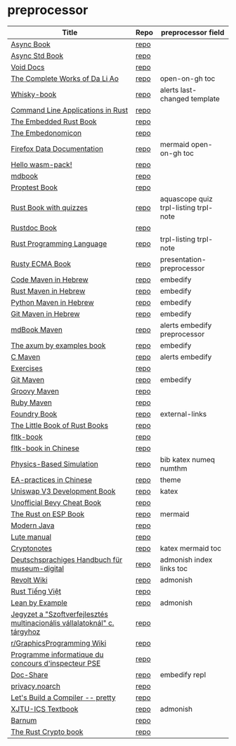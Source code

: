 # preprocessor

| Title | Repo | preprocessor field | 
|-------|------|-------------| 
| [Async Book](https://rust-lang.github.io/async-book/index.html) | [repo](https://github.com/rust-lang/async-book) |  | 
| [Async Std Book](https://book.async.rs/) | [repo](https://github.com/async-rs/async-std) |  | 
| [Void Docs](https://docs.voidlinux.org/) | [repo](https://github.com/void-linux/void-docs) |  | 
| [The Complete Works of Da Li Ao](https://whatot.github.io/leeao/index.html) | [repo](https://github.com/whatot/leeao) | open-on-gh toc  | 
| [Whisky-book](https://docs.getwhisky.app/) | [repo](https://github.com/whisky-app/whisky-book) | alerts last-changed template  | 
| [Command Line Applications in Rust](https://rust-cli.github.io/book/index.html) | [repo](https://github.com/rust-cli/book) |  | 
| [The Embedded Rust Book](https://docs.rust-embedded.org/book/index.html) | [repo](https://github.com/rust-embedded/book) |  | 
| [The Embedonomicon](https://docs.rust-embedded.org/embedonomicon/index.html) | [repo](https://github.com/rust-embedded/embedonomicon) |  | 
| [Firefox Data Documentation]() | [repo](https://github.com/mozilla/data-docs) | mermaid open-on-gh toc  | 
| [Hello wasm-pack!](https://rustwasm.github.io/wasm-pack/book/) | [repo](https://github.com/rustwasm/wasm-pack) |  | 
| [mdbook](https://rust-lang.github.io/mdBook/) | [repo](https://github.com/rust-lang/mdbook) |  | 
| [Proptest Book](https://altsysrq.github.io/proptest-book/intro.html) | [repo](https://github.com/proptest-rs/proptest) |  | 
| [Rust Book with quizzes](https://rust-book.cs.brown.edu/) | [repo](https://github.com/cognitive-engineering-lab/rust-book) | aquascope quiz trpl-listing trpl-note  | 
| [Rustdoc Book](https://doc.rust-lang.org/stable/rustdoc/) | [repo](https://github.com/rust-lang/rust) |  | 
| [Rust Programming Language](https://doc.rust-lang.org/book/) | [repo](https://github.com/rust-lang/book) | trpl-listing trpl-note  | 
| [Rusty ECMA Book](https://rusty-ecma.github.io/rusty-ecma-book/) | [repo](https://github.com/rusty-ecma/rusty-ecma-book) | presentation-preprocessor  | 
| [Code Maven in Hebrew](https://he.code-maven.com/) | [repo](https://github.com/szabgab/he.code-maven.com) | embedify  | 
| [Rust Maven in Hebrew](https://rust-he.code-maven.com/) | [repo](https://github.com/szabgab/rust-he.code-maven.com) | embedify  | 
| [Python Maven in Hebrew](https://python-he.code-maven.com/) | [repo](https://github.com/szabgab/python-he.code-maven.com) | embedify  | 
| [Git Maven in Hebrew](https://git-he.code-maven.com/) | [repo](https://github.com/szabgab/git-he.code-maven.com) | embedify  | 
| [mdBook Maven](https://mdbook.code-maven.com/) | [repo](https://github.com/szabgab/mdbook.code-maven.com) | alerts embedify preprocessor  | 
| [The axum by examples book](https://axum.code-maven.com/) | [repo](https://github.com/szabgab/axum) | embedify  | 
| [C Maven](https://c.code-maven.com/) | [repo](https://github.com/szabgab/c.code-maven.com) | alerts embedify  | 
| [Exercises](https://exercises.code-maven.com/) | [repo](https://github.com/szabgab/exercises.code-maven.com) |  | 
| [Git Maven](https://git.code-maven.com/) | [repo](https://github.com/szabgab/git.code-maven.com) | embedify  | 
| [Groovy Maven](https://groovy.code-maven.com/) | [repo](https://github.com/szabgab/groovy.code-maven.com) |  | 
| [Ruby Maven](https://ruby.code-maven.com/) | [repo](https://github.com/szabgab/ruby.code-maven.com) |  | 
| [Foundry Book](https://book.getfoundry.sh/) | [repo](https://github.com/foundry-rs/book) | external-links  | 
| [The Little Book of Rust Books](https://lborb.github.io/book/) | [repo](https://github.com/lborb/book) |  | 
| [fltk-book](https://fltk-rs.github.io/fltk-book/) | [repo](https://github.com/fltk-rs/fltk-book) |  | 
| [fltk-book in Chinese](https://fltk.flatig.vip/) | [repo](https://github.com/flatigers/fltk-book-zh) |  | 
| [Physics-Based Simulation]() | [repo](https://github.com/phys-sim-book/mdbook-src) | bib katex numeq numthm  | 
| [EA-practices in Chinese]() | [repo](https://github.com/tonydeng/ea-practices) | theme  | 
| [Uniswap V3 Development Book](https://uniswapv3book.com/) | [repo](https://github.com/jeiwan/uniswapv3-book) | katex  | 
| [Unofficial Bevy Cheat Book](https://bevy-cheatbook.github.io/) | [repo](https://github.com/bevy-cheatbook/bevy-cheatbook) |  | 
| [The Rust on ESP Book](https://docs.esp-rs.org/book/) | [repo](https://github.com/esp-rs/book) | mermaid  | 
| [Modern Java](https://together-java.github.io/ModernJava/) | [repo](https://github.com/together-java/modernjava) |  | 
| [Lute manual](https://luteorg.github.io/lute-manual/) | [repo](https://github.com/luteorg/lute-manual) |  | 
| [Cryptonotes](https://crypto.erhant.me/) | [repo](https://github.com/erhant/crypto-notes) | katex mermaid toc  | 
| [Deutschsprachiges Handbuch für museum-digital](https://de.handbook.museum-digital.info/) | [repo](https://github.com/museum-digital/handbook-de) | admonish index links toc  | 
| [Revolt Wiki](https://developers.revolt.chat/) | [repo](https://github.com/revoltchat/wiki) | admonish  | 
| [Rust Tiếng Việt](https://rust-tieng-viet.github.io/) | [repo](https://github.com/rust-tieng-viet/rust-tieng-viet.github.io) |  | 
| [Lean by Example](https://lean-ja.github.io/lean-by-example/) | [repo](https://github.com/lean-ja/lean-by-example) | admonish  | 
| [Jegyzet a "Szoftverfejlesztés multinacionális vállalatoknál" c. tárgyhoz](https://szfmv2021-osz.github.io/handout/) | [repo](https://github.com/pintergreg/handout) |  | 
| [r/GraphicsProgramming Wiki](https://cody-duncan.github.io/r-graphicsprogramming-wiki/) | [repo](https://github.com/cody-duncan/r-graphicsprogramming-wiki) |  | 
| [Programme informatique du concours d'inspecteur PSE](https://mghrepo.github.io/pse-mdbook/) | [repo](https://github.com/mghrepo/pse-mdbook) |  | 
| [Doc-Share](https://mr-addict.github.io/Doc-Share/) | [repo](https://github.com/mr-addict/doc-share) | embedify repl  | 
| [privacy.noarch](https://privacy.n0ar.ch/) | [repo](https://github.com/privacy-noarch/privacy) |  | 
| [Let's Build a Compiler -- pretty](https://xmonader.github.io/letsbuildacompiler-pretty/) | [repo](https://github.com/xmonader/letsbuildacompiler-pretty) |  | 
| [XJTU-ICS Textbook](https://xjtu-ics.github.io/textbook/) | [repo](https://github.com/xjtu-ics/textbook) | admonish  | 
| [Barnum](https://stormasm.github.io/barnum/) | [repo](https://github.com/stormasm/barnum) |  | 
| [The Rust Crypto book](https://rustcrypto.org/) | [repo](https://github.com/rustcrypto/book) |  | 
